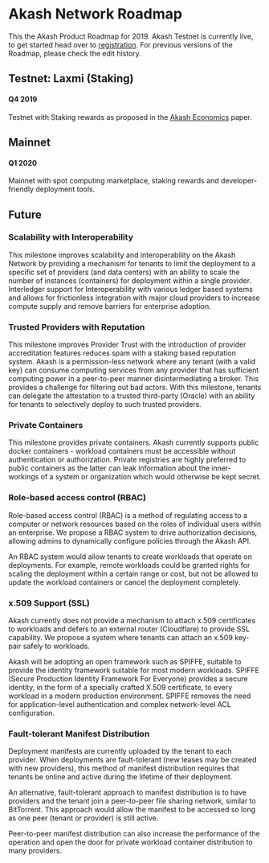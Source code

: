 # Akash Network Roadmap

This the Akash Product Roadmap for 2019. Akash Testnet is currently live, to get started head over to [registration](https://akash.network/testnet/). For previous versions of the Roadmap, please check the edit history.


## Testnet: Laxmi (Staking) 
#### Q4 2019
Testnet with Staking rewards as proposed in the [Akash Economics](https://akash.network/econ-paper) paper.


## Mainnet
#### Q1 2020
Mainnet with spot computing marketplace, staking rewards and developer-friendly deployment tools.


## Future

### Scalability with Interoperability
This milestone improves scalability and interoperability on the Akash Network by providing a mechanism for tenants to limit the deployment to a specific set of providers (and data centers) with an ability to scale the number of instances (containers) for deployment within a single provider. Interledger support for Interoperability with various ledger based systems and allows for frictionless integration with major cloud providers to increase compute supply and remove barriers for enterprise adoption.


### Trusted Providers with Reputation
This milestone improves Provider Trust with the introduction of provider accreditation features reduces spam with a staking based reputation system. Akash is a permission-less network where any tenant (with a valid key) can consume computing services from any provider that has sufficient computing power in a peer-to-peer manner disintermediating a broker. This provides a challenge for filtering out bad actors. With this milestone, tenants can delegate the attestation to a trusted third-party (Oracle) with an ability for tenants to selectively deploy to such trusted providers. 


### Private Containers
This milestone provides private containers. Akash currently supports public docker containers - workload containers must be accessible without authentication or authorization.  Private registries are highly preferred to public containers as the latter can leak information about the inner-workings of a system or organization which would otherwise be kept secret.

### Role-based access control (RBAC)
Role-based access control (RBAC) is a method of regulating access to a computer or network resources based on the roles of individual users within an enterprise. We propose a RBAC system to drive authorization decisions, allowing admins to dynamically configure policies through the Akash API.

An RBAC system would allow tenants to create workloads that operate on deployments.  For example, remote workloads could be granted rights for scaling the deployment within a certain range or cost, but not be allowed to update the workload containers or cancel the deployment completely.

### x.509 Support (SSL)
Akash currently does not provide a mechanism to attach x.509 certificates to workloads and defers to an external router (Cloudflare) to provide SSL capability. We propose a system where tenants can attach an x.509 key-pair safely to workloads.

Akash will be adopting an open framework such as SPIFFE, suitable to provide the identity framework suitable for most modern workloads. SPIFFE (Secure Production Identity Framework For Everyone) provides a secure identity, in the form of a specially crafted X.509 certificate, to every workload in a modern production environment. SPIFFE removes the need for application-level authentication and complex network-level ACL configuration.

### Fault-tolerant Manifest Distribution
Deployment manifests are currently uploaded by the tenant to each provider.  When deployments are fault-tolerant (new leases may be created with new providers), this method of manifest distribution requires that tenants be online and active during the lifetime of their deployment.

An alternative, fault-tolerant approach to manifest distribution is to have providers and the tenant join a peer-to-peer file sharing network, similar to BitTorrent.  This approach would allow the manifest to be accessed so long as one peer (tenant or provider) is still active.

Peer-to-peer manifest distribution can also increase the performance of the operation and open the door for private workload container distribution to many providers.

